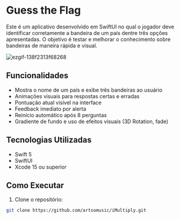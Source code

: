 # Guess the Flag

Este é um aplicativo desenvolvido em SwiftUI no qual o jogador deve identificar corretamente a bandeira de um país dentre três opções apresentadas. O objetivo é testar e melhorar o conhecimento sobre bandeiras de maneira rápida e visual.

![ezgif-138f2313f68268](https://github.com/user-attachments/assets/b03cf576-8570-4e7e-8189-1a1cf9f9b280)

## Funcionalidades

- Mostra o nome de um país e exibe três bandeiras ao usuário
- Animações visuais para respostas certas e erradas
- Pontuação atual visível na interface
- Feedback imediato por alerta
- Reinício automático após 8 perguntas
- Gradiente de fundo e uso de efeitos visuais (3D Rotation, fade)

## Tecnologias Utilizadas

- Swift 5
- SwiftUI
- Xcode 15 ou superior

## Como Executar

1. Clone o repositório:

```bash
git clone https://github.com/artsomusic/iMultiply.git
